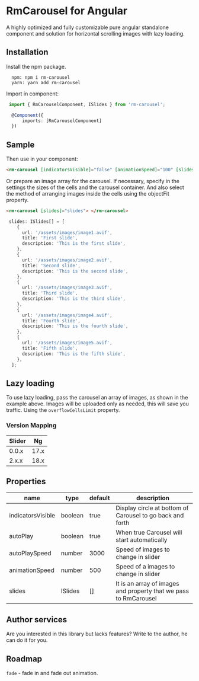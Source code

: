 # RmCarousel for Angular

A highly optimized and fully customizable pure angular standalone component and solution for horizontal scrolling images with lazy loading.

## Installation

Install the npm package.

```
  npm: npm i rm-carousel
  yarn: yarn add rm-carousel
```

Import in component:

```ts
 import { RmCarouselComponent, ISlides } from 'rm-carousel';

  @Component({
      imports: [RmCarouselComponent]
  })
```

## Sample

Then use in your component:

```html
<rm-carousel [indicatorsVisible]="false" [animationSpeed]="100" [slides]="slides" [autoPlay]="true" [autoPlaySpeed]="4000"> </rm-carousel>
```

Or prepare an image array for the carousel. If necessary, specify in the settings the sizes of the cells and the carousel container. And also select the method of arranging images inside the cells using the objectFit property.

```html
<rm-carousel [slides]="slides"> </rm-carousel>
```

```ts
 slides: ISlides[] = [
    {
      url: '/assets/images/image1.avif',
      title: 'First slide',
      description: 'This is the first slide',
    },
    {
      url: '/assets/images/image2.avif',
      title: 'Second slide',
      description: 'This is the second slide',
    },
    {
      url: '/assets/images/image3.avif',
      title: 'Third slide',
      description: 'This is the third slide',
    },
    {
      url: '/assets/images/image4.avif',
      title: 'Fourth slide',
      description: 'This is the fourth slide',
    },
    {
      url: '/assets/images/image5.avif',
      title: 'Fifth slide',
      description: 'This is the fifth slide',
    },
  ];
```

## Lazy loading

To use lazy loading, pass the carousel an array of images, as shown in the example above. Images will be uploaded only as needed, this will save you traffic. Using the `overflowCellsLimit` property.

### Version Mapping

| Slider | Ng   |
|--------|------|
| 0.0.x  | 17.x |
| 2.x.x  | 18.x |

## Properties

| name              | type    | default | description                                                      |
|-------------------|---------|---------|------------------------------------------------------------------|
| indicatorsVisible | boolean | true    | Display circle at bottom of Carousel to go back and forth        |
| autoPlay          | boolean | true    | When true Carousel will start automatically                      |
| autoPlaySpeed     | number  | 3000    | Speed of images to change in slider                              |
| animationSpeed    | number  | 500     | Speed of a images to change in slider                            |
| slides            | ISlides | []      | It is an array of images and property that we pass to RmCarousel |

## Author services

Are you interested in this library but lacks features? Write to the author, he can do it for you.

## Roadmap

`fade` - fade in and fade out animation.
